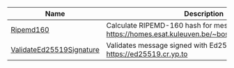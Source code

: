 <!--
THIS FILE IS GENERATED. DO NOT EDIT MANUALLY!
-->
Name                                                            |Description                                                                                       
----------------------------------------------------------------|--------------------------------------------------------------------------------------------------
[Ripemd160](stdlib/ripemd160.md)                                |Calculate RIPEMD-160 hash for message. See https://homes.esat.kuleuven.be/~bosselae/ripemd160.html
[ValidateEd25519Signature](stdlib/validate-ed25519-signature.md)|Validates message signed with Ed25519 algorithm. See https://ed25519.cr.yp.to                     
